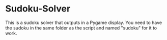 # Sudoku-Solver

This is a sudoku solver that outputs in a Pygame display.
You need to have the sudoku in the same folder as the script and named "sudoku" for it to work.
